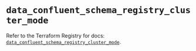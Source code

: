 # `data_confluent_schema_registry_cluster_mode`

Refer to the Terraform Registry for docs: [`data_confluent_schema_registry_cluster_mode`](https://registry.terraform.io/providers/confluentinc/confluent/2.9.0/docs/data-sources/schema_registry_cluster_mode).
